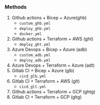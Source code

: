 ### Methods
1. Github actions + Bicep + Azure(ghb)
    - `custom_ghb.yml`
    - `deploy_ghb.yml`
    - `docker.yml`
2. Github actions + Terraform + AWS (ght)
    - `deploy_ght.yml`
3. Azure Devops + Bicep + Azure (adb)
    - `custom_adb.yml`
    - `deploy_adb.yml`
4. Azure Devops + Terraform + Azure (adt)
5. Gitlab CI + Bicep + Azure (glb)
    - `cicd_glb.yml`
6. Gitlab CI + Terraform + AWS (glt)
    - `cicd_glt.yml`
7. Github actions + Terraform + GCP (ghtg)
8. Gitlab CI + Terraform + GCP (gltg)